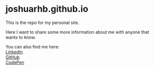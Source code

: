 # joshuarhb.github.io

This is the repo for my personal site.

Here I want to share some more information about me with anyone that wants to know.

You can also find me here:
<br>[LinkedIn](https://www.linkedin.com/in/joshuarhb/)
<br>[GitHub](https://github.com/JoshuaRHB)
<br>[CodePen](https://codepen.io/JoshuaRHB)